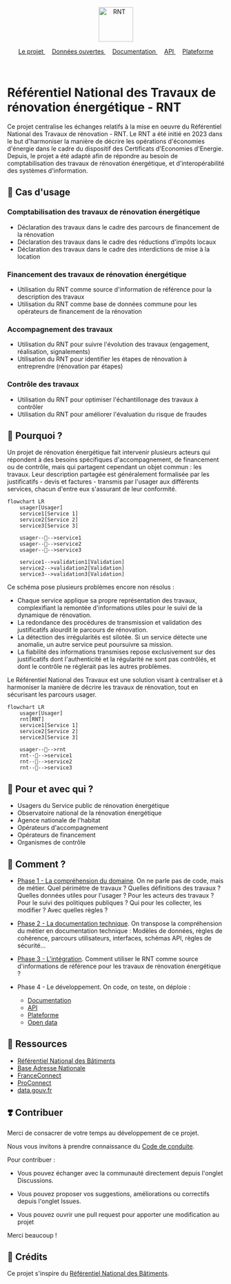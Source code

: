 <div align="center">
    <img width="80" height="auto" src="https://raw.githubusercontent.com/referentiel-national-travaux-renovation/projet/refs/heads/main/assets/logo.svg" alt="RNT">
</div>
<p align="center">
    <a href="https://github.com/referentiel-national-travaux-renovation">
        Le projet
    </a>&nbsp;&nbsp;&nbsp;
    <a href="https://github.com/referentiel-national-travaux-renovation/opendata">
        Données ouvertes
    </a>&nbsp;&nbsp;&nbsp;
    <a href="https://github.com/referentiel-national-travaux-renovation/documentation">
        Documentation
    </a>&nbsp;&nbsp;&nbsp;
    <a href="https://github.com/referentiel-national-travaux-renovation/api">
        API
    </a>&nbsp;&nbsp;&nbsp;
    <a href="https://github.com/referentiel-national-travaux-renovation/app">
        Plateforme
    </a>
</p>
<br/>

# Référentiel National des Travaux de rénovation énergétique - RNT

Ce projet centralise les échanges relatifs à la mise en oeuvre du Référentiel National des Travaux de rénovation - RNT. Le RNT a été initié en 2023 dans le but d'harmoniser la manière de décrire les opérations d'économies d'énergie dans le cadre du dispositif des Certificats d'Economies d'Energie. Depuis, le projet a été adapté afin de répondre au besoin de comptabilisation des travaux de rénovation énergétique, et d'interopérabilité des systèmes d'information.

## 🎯 Cas d'usage

### Comptabilisation des travaux de rénovation énergétique

- Déclaration des travaux dans le cadre des parcours de financement de la rénovation
- Déclaration des travaux dans le cadre des réductions d'impôts locaux
- Déclaration des travaux dans le cadre des interdictions de mise à la location

### Financement des travaux de rénovation énergétique

- Utilisation du RNT comme source d'information de référence pour la description des travaux
- Utilisation du RNT comme base de données commune pour les opérateurs de financement de la rénovation

### Accompagnement des travaux

- Utilisation du RNT pour suivre l'évolution des travaux (engagement, réalisation, signalements)
- Utilisation du RNT pour identifier les étapes de rénovation à entreprendre (rénovation par étapes)

### Contrôle des travaux

- Utilisation du RNT pour optimiser l'échantillonage des travaux à contrôler
- Utilisation du RNT pour améliorer l'évaluation du risque de fraudes

## 💬 Pourquoi ?

Un projet de rénovation énergétique fait intervenir plusieurs acteurs qui répondent à des besoins spécifiques d'accompagnement, de financement ou de contrôle, mais qui partagent cependant un objet commun : les travaux. Leur description partagée est généralement formalisée par les justificatifs - devis et factures - transmis par l'usager aux différents services, chacun d'entre eux s'assurant de leur conformité.

```mermaid
flowchart LR
    usager[Usager]
    service1[Service 1]
    service2[Service 2]
    service3[Service 3]

    usager--📑-->service1
    usager--📑-->service2
    usager--📑-->service3

    service1-->validation1[Validation]
    service2-->validation2[Validation]
    service3-->validation3[Validation]
```

Ce schéma pose plusieurs problèmes encore non résolus :

- Chaque service applique sa propre représentation des travaux, complexifiant la remontée d'informations utiles pour le suivi de la dynamique de rénovation.
- La redondance des procédures de transmission et validation des justificatifs alourdit le parcours de rénovation.
- La détection des irrégularités est silotée. Si un service détecte une anomalie, un autre service peut poursuivre sa mission.
- La fiabilité des informations transmises repose exclusivement sur des justificatifs dont l'authenticité et la régularité ne sont pas contrôlés, et dont le contrôle ne réglerait pas les autres problèmes.

Le Référentiel National des Travaux est une solution visant à centraliser et à harmoniser la manière de décrire les travaux de rénovation, tout en sécurisant les parcours usager.

```mermaid
flowchart LR
    usager[Usager]
    rnt[RNT]
    service1[Service 1]
    service2[Service 2]
    service3[Service 3]

    usager--🔏-->rnt
    rnt--📐-->service1
    rnt--📐-->service2
    rnt--📐-->service3
```

## 🤝 Pour et avec qui ?

- Usagers du Service public de rénovation énergétique
- Observatoire national de la rénovation énergétique
- Agence nationale de l'habitat
- Opérateurs d'accompagnement
- Opérateurs de financement
- Organismes de contrôle

## 🚀 Comment ?

- [Phase 1 - La compréhension du domaine](../domain). On ne parle pas de code, mais de métier. Quel périmètre de travaux ? Quelles définitions des travaux ? Quelles données utiles pour l'usager ? Pour les acteurs des travaux ? Pour le suivi des politiques publiques ? Qui pour les collecter, les modifier ? Avec quelles règles ?

- [Phase 2 - La documentation technique](../specs). On transpose la compréhension du métier en documentation technique : Modèles de données, règles de cohérence, parcours utilisateurs, interfaces, schémas API, règles de sécurité...

- [Phase 3 - L'intégration](../integration). Comment utiliser le RNT comme source d'informations de référence pour les travaux de rénovation énergétique ?

- Phase 4 - Le développement. On code, on teste, on déploie :
  - [Documentation](https://github.com/referentiel-national-travaux-renovation/documentation)
  - [API](https://github.com/referentiel-national-travaux-renovation/api)
  - [Plateforme](https://github.com/referentiel-national-travaux-renovation/app)
  - [Open data](https://github.com/referentiel-national-travaux-renovation/opendata)

## 🧩 Ressources

- [Référentiel National des Bâtiments](https://rnb.beta.gouv.fr/)
- [Base Adresse Nationale](https://adresse.data.gouv.fr/)
- [FranceConnect](https://franceconnect.gouv.fr/)
- [ProConnect](https://www.proconnect.gouv.fr/)
- [data.gouv.fr](https://data.gouv.fr/)

## ❣️ Contribuer

Merci de consacrer de votre temps au développement de ce projet.

Nous vous invitons à prendre connaissance du [Code de conduite](/CODE_OF_CONDUCT.md).

Pour contribuer :

- Vous pouvez échanger avec la communauté directement depuis l'onglet Discussions.

- Vous pouvez proposer vos suggestions, améliorations ou correctifs depuis l'onglet Issues.

- Vous pouvez ouvrir une pull request pour apporter une modification au projet

Merci beaucoup !

## 🙏 Crédits

Ce projet s'inspire du [Référentiel National des Bâtiments](https://rnb.beta.gouv.fr/).
